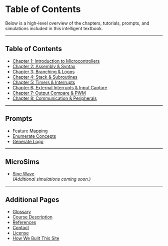 # Table of Contents

Below is a high-level overview of the chapters, tutorials, prompts, and simulations included in this intelligent textbook.

---

## Table of Contents

- [Chapter 1: Introduction to Microcontrollers](chapters/chapter-1/index.md)
- [Chapter 2: Assembly & Syntax](chapters/chapter-2/index.md)
- [Chapter 3: Branching & Loops](chapters/chapter-3/index.md)
- [Chapter 4: Stack & Subroutines](chapters/chapter-4/index.md)
- [Chapter 5: Timers & Interrupts](chapters/chapter-5/index.md)
- [Chapter 6: External Interrupts & Input Capture](chapters/chapter-6/index.md)
- [Chapter 7: Output Compare & PWM](chapters/chapter-7/index.md)
- [Chapter 8: Communication & Peripherals](chapters/chapter-8/index.md)



---

## Prompts

- [Feature Mapping](prompts/feature-mapping.md)  
- [Enumerate Concepts](prompts/enumerate-concepts.md)  
- [Generate Logo](prompts/generate-logo.md)

---

## MicroSims

- [Sine Wave](sims/sine-wave/index.md)  
*(Additional simulations coming soon.)*

---

## Additional Pages

- [Glossary](glossary.md)  
- [Course Description](course-description.md)  
- [References](references.md)  
- [Contact](contact.md)  
- [License](license.md)  
- [How We Built This Site](how-we-built-this-site.md)
